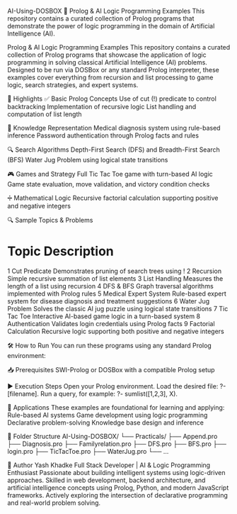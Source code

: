 AI-Using-DOSBOX
🧠 Prolog & AI Logic Programming Examples This repository contains a curated collection of Prolog programs that demonstrate the power of logic programming in the domain of Artificial Intelligence (AI). 

Prolog & AI Logic Programming Examples
This repository contains a curated collection of Prolog programs that showcase the application of logic programming in solving classical Artificial Intelligence (AI) problems. Designed to be run via DOSBox or any standard Prolog interpreter, these examples cover everything from recursion and list processing to game logic, search strategies, and expert systems.

📌 Highlights
✅ Basic Prolog Concepts
Use of cut (!) predicate to control backtracking
Implementation of recursive logic
List handling and computation of list length


🧠 Knowledge Representation
Medical diagnosis system using rule-based inference
Password authentication through Prolog facts and rules


🔍 Search Algorithms
Depth-First Search (DFS) and Breadth-First Search (BFS)
Water Jug Problem using logical state transitions


🎮 Games and Strategy
Full Tic Tac Toe game with turn-based AI logic
Game state evaluation, move validation, and victory condition checks


➗ Mathematical Logic
Recursive factorial calculation supporting positive and negative integers


🔍 Sample Topics & Problems
#	Topic	Description
1	Cut Predicate	Demonstrates pruning of search trees using !
2	Recursion	Simple recursive summation of list elements
3	List Handling	Measures the length of a list using recursion
4	DFS & BFS	Graph traversal algorithms implemented with Prolog rules
5	Medical Expert System	Rule-based expert system for disease diagnosis and treatment suggestions
6	Water Jug Problem	Solves the classic AI jug puzzle using logical state transitions
7	Tic Tac Toe	Interactive AI-based game logic in a turn-based system
8	Authentication	Validates login credentials using Prolog facts
9	Factorial Calculation	Recursive logic supporting both positive and negative integers


🛠️ How to Run
You can run these programs using any standard Prolog environment:


📥 Prerequisites
SWI-Prolog or
DOSBox with a compatible Prolog setup


▶️ Execution Steps
Open your Prolog environment.
Load the desired file:
?- [filename].
Run a query, for example:
?- sumlist([1,2,3], X).


🤖 Applications
These examples are foundational for learning and applying:
Rule-based AI systems
Game development using logic programming
Declarative problem-solving
Knowledge base design and inference


📁 Folder Structure
AI-Using-DOSBOX/
└── Practicals/
    ├── Append.pro
    ├── Diagnosis.pro
    ├── Familyrelation.pro
    ├── DFS.pro
    ├── BFS.pro
    ├── login.pro
    ├── TicTacToe.pro
    ├── WaterJug.pro
    └── ...

👤 Author
Yash Khadke
Full Stack Developer | AI & Logic Programming Enthusiast
Passionate about building intelligent systems using logic-driven approaches. Skilled in web development, backend architecture, and artificial intelligence concepts using Prolog, Python, and modern JavaScript frameworks. Actively exploring the intersection of declarative programming and real-world problem solving.


